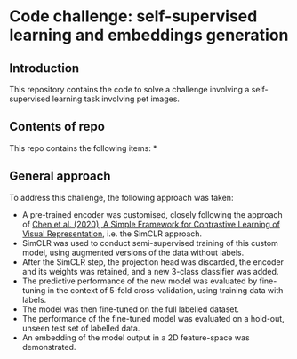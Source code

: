 # Code challenge: self-supervised learning and embeddings generation
## Introduction
This repository contains the code to solve a challenge involving a self-supervised learning task involving pet images. 
## Contents of repo
This repo contains the following items:
* 

## General approach
To address this challenge, the following approach was taken:
* A pre-trained encoder was customised, closely following the approach of [Chen et al. (2020), A Simple Framework for Contrastive Learning of Visual Representation](https://arxiv.org/abs/2002.05709), i.e. the SimCLR approach.
* SimCLR was used to conduct semi-supervised training of this custom model, using augmented versions of the data without labels.
* After the SimCLR step, the projection head was discarded, the encoder and its weights was retained, and a new 3-class classifier was added. 
* The predictive performance of the new model was evaluated by fine-tuning in the context of 5-fold cross-validation, using training data with labels.
* The model was then fine-tuned on the full labelled dataset.
* The performance of the fine-tuned model was evaluated on a hold-out, unseen test set of labelled data.
* An embedding of the model output in a 2D feature-space was demonstrated.
